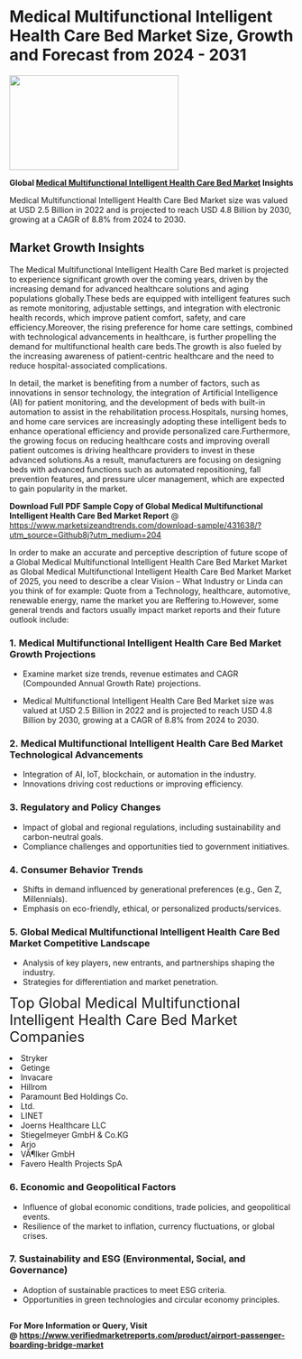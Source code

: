 <H1>Medical Multifunctional Intelligent Health Care Bed Market Size, Growth and Forecast from 2024 - 2031</H1><img class="aligncenter size-medium wp-image-584254" src="https://thirdeyenews.in/wp-content/uploads/2024/09/Global-Market-Research-300x168.jpeg" alt="" width="300" height="168" /><p><strong>Global&nbsp;<a href="https://www.marketsizeandtrends.com/download-sample/431638/?utm_source=Github8j?utm_medium=204">Medical Multifunctional Intelligent Health Care Bed Market</a> Insights</strong></p><p>Medical Multifunctional Intelligent Health Care Bed Market size was valued at USD 2.5 Billion in 2022 and is projected to reach USD 4.8 Billion by 2030, growing at a CAGR of 8.8% from 2024 to 2030.</p><p><h2>Market Growth Insights</h2> <p>The Medical Multifunctional Intelligent Health Care Bed market is projected to experience significant growth over the coming years, driven by the increasing demand for advanced healthcare solutions and aging populations globally.These beds are equipped with intelligent features such as remote monitoring, adjustable settings, and integration with electronic health records, which improve patient comfort, safety, and care efficiency.Moreover, the rising preference for home care settings, combined with technological advancements in healthcare, is further propelling the demand for multifunctional health care beds.The growth is also fueled by the increasing awareness of patient-centric healthcare and the need to reduce hospital-associated complications.</p> <p>In detail, the market is benefiting from a number of factors, such as innovations in sensor technology, the integration of Artificial Intelligence (AI) for patient monitoring, and the development of beds with built-in automation to assist in the rehabilitation process.Hospitals, nursing homes, and home care services are increasingly adopting these intelligent beds to enhance operational efficiency and provide personalized care.Furthermore, the growing focus on reducing healthcare costs and improving overall patient outcomes is driving healthcare providers to invest in these advanced solutions.As a result, manufacturers are focusing on designing beds with advanced functions such as automated repositioning, fall prevention features, and pressure ulcer management, which are expected to gain popularity in the market.</p> <p><span class=""><strong>Download Full PDF Sample Copy of Global Medical Multifunctional Intelligent Health Care Bed Market Report</strong> @ <a href="https://www.marketsizeandtrends.com/download-sample/431638/?utm_source=Github8j?utm_medium=204" target="_blank">https://www.marketsizeandtrends.com/download-sample/431638/?utm_source=Github8j?utm_medium=204</a></span></p><p>In order to make an accurate and perceptive description of future scope of a Global&nbsp;Medical Multifunctional Intelligent Health Care Bed Market Market as Global&nbsp;Medical Multifunctional Intelligent Health Care Bed Market Market of 2025, you need to describe a clear Vision &ndash; What Industry or Linda can you think of for example: Quote from a Technology, healthcare, automotive, renewable energy, name the market you are Reffering to.However, some general trends and factors usually impact market reports and their future outlook include:</p><h3>1.&nbsp;<strong>Medical Multifunctional Intelligent Health Care Bed Market Growth Projections</strong></h3><ul><li>Examine market size trends, revenue estimates and CAGR (Compounded Annual Growth Rate) projections.</li><li><p>Medical Multifunctional Intelligent Health Care Bed Market size was valued at USD 2.5 Billion in 2022 and is projected to reach USD 4.8 Billion by 2030, growing at a CAGR of 8.8% from 2024 to 2030.</p></li></ul><h3>2.&nbsp;<strong>Medical Multifunctional Intelligent Health Care Bed Market Technological Advancements</strong></h3><ul><li>Integration of AI, IoT, blockchain, or automation in the industry.</li><li>Innovations driving cost reductions or improving efficiency.</li></ul><h3>3.&nbsp;<strong>Regulatory and Policy Changes</strong></h3><ul><li>Impact of global and regional regulations, including sustainability and carbon-neutral goals.</li><li>Compliance challenges and opportunities tied to government initiatives.</li></ul><h3>4.&nbsp;<strong>Consumer Behavior Trends</strong></h3><ul><li>Shifts in demand influenced by generational preferences (e.g., Gen Z, Millennials).</li><li>Emphasis on eco-friendly, ethical, or personalized products/services.</li></ul><h3>5.&nbsp;<strong>Global Medical Multifunctional Intelligent Health Care Bed Market Competitive Landscape</strong></h3><ul><li>Analysis of key players, new entrants, and partnerships shaping the industry.</li><li>Strategies for differentiation and market penetration.</li></ul><p data-pm-slice="1 1 []"><span style="color: inherit; font-family: inherit; font-size: 25px;">Top Global Medical Multifunctional Intelligent Health Care Bed Market Companies</span></p><div class="" data-test-id=""><p><li>Stryker</li><li> Getinge</li><li> Invacare</li><li> Hillrom</li><li> Paramount Bed Holdings Co.</li><li> Ltd.</li><li> LINET</li><li> Joerns Healthcare LLC</li><li> Stiegelmeyer GmbH & Co.KG</li><li> Arjo</li><li> VÃ¶lker GmbH</li><li> Favero Health Projects SpA</li></p></div><h3>6.&nbsp;<strong>Economic and Geopolitical Factors</strong></h3><ul><li>Influence of global economic conditions, trade policies, and geopolitical events.</li><li>Resilience of the market to inflation, currency fluctuations, or global crises.</li></ul><h3>7.&nbsp;<strong>Sustainability and ESG (Environmental, Social, and Governance)</strong></h3><ul><li>Adoption of sustainable practices to meet ESG criteria.</li><li>Opportunities in green technologies and circular economy principles.</li></ul><h2><strong style="font-size: 14px;">For More Information or Query, Visit @&nbsp;</strong><a style="background-color: #ffffff; font-size: 14px;" href="https://www.marketsizeandtrends.com/report/medical-multifunctional-intelligent-health-care-bed-market/" target="_blank">https://www.verifiedmarketreports.com/product/airport-passenger-boarding-bridge-market</a></h2>